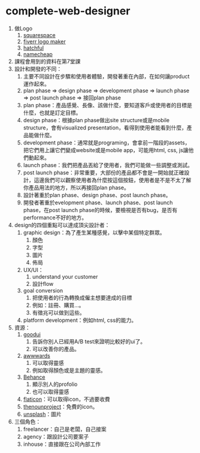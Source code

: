 # complete-web-designer

1. 做Logo
   1. [squarespace](https://www.squarespace.com/logo)
   2. [fiverr logo maker](https://www.fiverr.com/logo-maker)
   3. [hatchful](https://hatchful.shopify.com/)
   4. [namecheap](https://www.namecheap.com/logo-maker/)
2. 課程會用到的資料在第7堂課
3. 設計和開發的不同：
   1. 主要不同設計在步驟和使用者體驗，開發著重在內部，在如何讓product運作起來。
   2. plan phase => design phase => development phase => launch phase => post launch phase => 接回plan phase
   3. plan phase：產品感覺、長像、該做什麼，要知道客戶或使用者的目標是什麼，也就是訂定目標。
   4. design phase：根據plan phase做出site structure或是mobile structure，會有visualized presentation，看得到使用者能看到什麼，產品能做什麼。
   5. development phase：通常就是programing，會拿前一階段的assets，把它們用上讓它們變成website或是mobile app，可能用html, css, js讓他們動起來。
   6. launch phase：我們把產品丟給了使用者，我們可能做一些調整或測試。
   7. post launch phase：非常重要，大部份的產品都不會是一開始就正確設計，這邊我們可以觀察使用者為什麼按這個按鈕，使用者是不是不太了解你產品用法的地方，所以再接回plan phase。
   8. 設計著重於plan phase、design phase、post launch phase。
   9. 開發者著重於evelopment phase、launch phase、post launch phase，在post launch phase的時候，要檢視是否有bug，是否有performance不好的地方。
4. design的四個重點可以達成頂尖設計者：
   1. graphic design：為了產生某種感覺，以擊中某個特定群眾。
      1. 顏色
      2. 字型
      3. 圖片
      4. 佈局
   2. UX/UI：
      1. understand your customer
      2. 設計flow
   3. goal conversion
      1. 把使用者的行為轉換成僱主想要達成的目標
      2. 例如：註冊、購買…。
      3. 有徵兆可以做到這些。
   4. platform development：例如html, css的能力。
5. 資源：
   1. [goodui](https://goodui.org/)
      1. 告訴你別人已經用A/B test來證明比較好的ui了。
      2. 可以改善你的產品。
   2. [awwwards](https://www.awwwards.com/)
      1. 可以取得靈感
      2. 例如取得顏色或是主題的靈感。
   3. [Behance](https://www.behance.net/)
      1. 顯示別人的profolio
      2. 也可以取得靈感
   4. [flaticon](https://www.flaticon.com/)：可以取得icon，不過要收費
   5. [thenounproject](https://thenounproject.com/)：免費的icon。
   6. [unsplash](https://unsplash.com/)：圖片
6. 三個角色：
   1. freelancer：自己是老闆，自己接案
   2. agency：跟設計公司要案子
   3. inhouse：直接跟在公司內部工作
